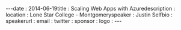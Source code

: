 ---﻿date : 2014-06-19title : Scaling Web Apps with Azuredescription : location : Lone Star College - Montgomeryspeaker : Justin  Selfbio : speakerurl : email : twitter : sponsor : logo : ---